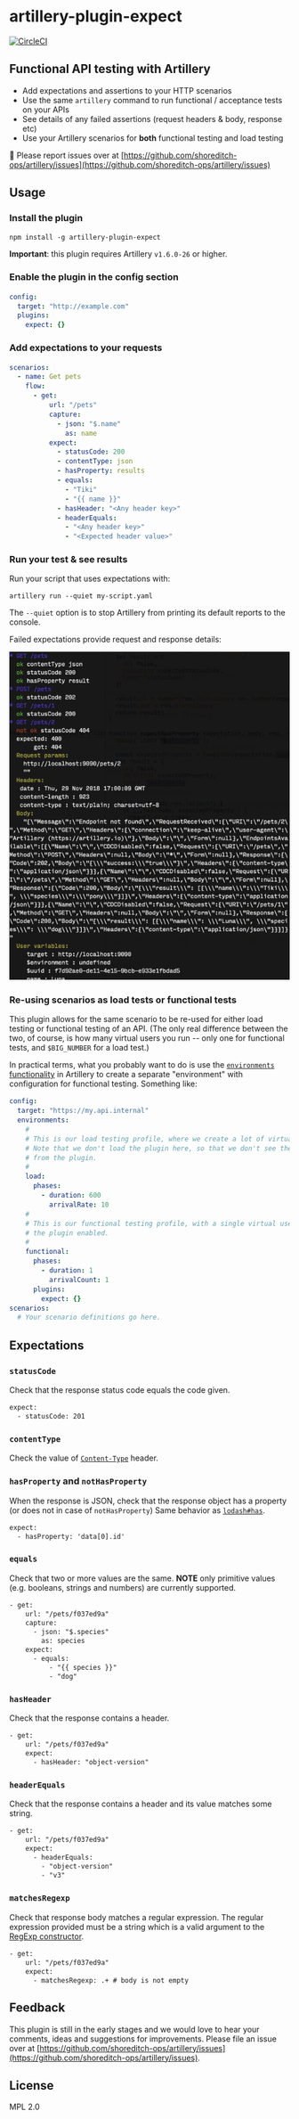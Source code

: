 # artillery-plugin-expect

[![CircleCI](https://circleci.com/gh/artilleryio/artillery-plugin-expect/tree/master.svg?style=svg)](https://circleci.com/gh/artilleryio/artillery-plugin-expect/tree/master)

## Functional API testing with Artillery

- Add expectations and assertions to your HTTP scenarios
- Use the same `artillery` command to run functional / acceptance tests on your APIs
- See details of any failed assertions (request headers & body, response etc)
- Use your Artillery scenarios for **both** functional testing and load testing

🐞 Please report issues over at [https://github.com/shoreditch-ops/artillery/issues](https://github.com/shoreditch-ops/artillery/issues)

## Usage

### Install the plugin

```
npm install -g artillery-plugin-expect
```

**Important**: this plugin requires Artillery `v1.6.0-26` or higher.

### Enable the plugin in the config section

```yaml
config:
  target: "http://example.com"
  plugins:
    expect: {}
```

### Add expectations to your requests

```yaml
scenarios:
  - name: Get pets
    flow:
      - get:
          url: "/pets"
          capture:
            - json: "$.name"
              as: name
          expect:
            - statusCode: 200
            - contentType: json
            - hasProperty: results
            - equals:
              - "Tiki"
              - "{{ name }}"
            - hasHeader: "<Any header key>"
            - headerEquals:
              - "<Any header key>"
              - "<Expected header value>"
```

### Run your test & see results

Run your script that uses expectations with:

```
artillery run --quiet my-script.yaml
```

The `--quiet` option is to stop Artillery from printing its default reports to the console.

Failed expectations provide request and response details:

![artillery expectations plugin screenshot](./docs/expect-output.png)

### Re-using scenarios as load tests or functional tests

This plugin allows for the same scenario to be re-used for either load testing or functional testing of an API. (The only real difference between the two, of course, is how many virtual users you run -- only one for functional tests, and `$BIG_NUMBER` for a load test.)

In practical terms, what you probably want to do is use the [`environments` functionality](https://artillery.io/docs/script-reference/#environments) in Artillery to create a separate "environment" with configuration for functional testing. Something like:

```yaml
config:
  target: "https://my.api.internal"
  environments:
    #
    # This is our load testing profile, where we create a lot of virtual users.
    # Note that we don't load the plugin here, so that we don't see the output
    # from the plugin.
    #
    load:
      phases:
        - duration: 600
          arrivalRate: 10
    #
    # This is our functional testing profile, with a single virtual user, and
    # the plugin enabled.
    #
    functional:
      phases:
        - duration: 1
          arrivalCount: 1
      plugins:
        expect: {}
scenarios:
  # Your scenario definitions go here.
```

## Expectations

### `statusCode`

Check that the response status code equals the code given.

```
expect:
  - statusCode: 201
```

### `contentType`

Check the value of [`Content-Type`](https://developer.mozilla.org/en-US/docs/Web/HTTP/Headers/Content-Type) header.

### `hasProperty` and `notHasProperty`

When the response is JSON, check that the response object has a property (or does not in case of `notHasProperty`) Same behavior as [`lodash#has`](https://lodash.com/docs/#has).

```
expect:
  - hasProperty: 'data[0].id'
```

### `equals`

Check that two or more values are the same. **NOTE** only primitive values (e.g. booleans, strings and numbers) are currently supported.

```
- get:
    url: "/pets/f037ed9a"
    capture:
      - json: "$.species"
        as: species
    expect:
      - equals:
          - "{{ species }}"
          - "dog"
```

### `hasHeader`

Check that the response contains a header.

```
- get:
    url: "/pets/f037ed9a"
    expect:
      - hasHeader: "object-version"
```

### `headerEquals`

Check that the response contains a header and its value matches some string.

```
- get:
    url: "/pets/f037ed9a"
    expect:
      - headerEquals:
        - "object-version"
        - "v3"

```

### `matchesRegexp`

Check that response body matches a regular expression. The regular expression provided must be a string which is a valid argument to the [RegExp constructor](https://developer.mozilla.org/en-US/docs/Web/JavaScript/Reference/Global_Objects/RegExp).

```
- get:
    url: "/pets/f037ed9a"
    expect:
      - matchesRegexp: .+ # body is not empty
```


## Feedback

This plugin is still in the early stages and we would love to hear your comments, ideas and suggestions for improvements. Please file an issue over at [https://github.com/shoreditch-ops/artillery/issues](https://github.com/shoreditch-ops/artillery/issues).

## License

MPL 2.0
